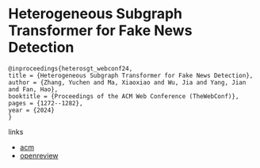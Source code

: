 # Heterogeneous Subgraph Transformer for Fake News Detection

```
@inproceedings{heterosgt_webconf24,
title = {Heterogeneous Subgraph Transformer for Fake News Detection},
author = {Zhang, Yuchen and Ma, Xiaoxiao and Wu, Jia and Yang, Jian and Fan, Hao},
booktitle = {Proceedings of the ACM Web Conference (TheWebConf)},
pages = {1272--1282},
year = {2024}
}
```

links
- [acm](https://dl.acm.org/doi/10.1145/3589334.3645680)
- [openreview](https://openreview.net/forum?id=3cna82jLrS)
